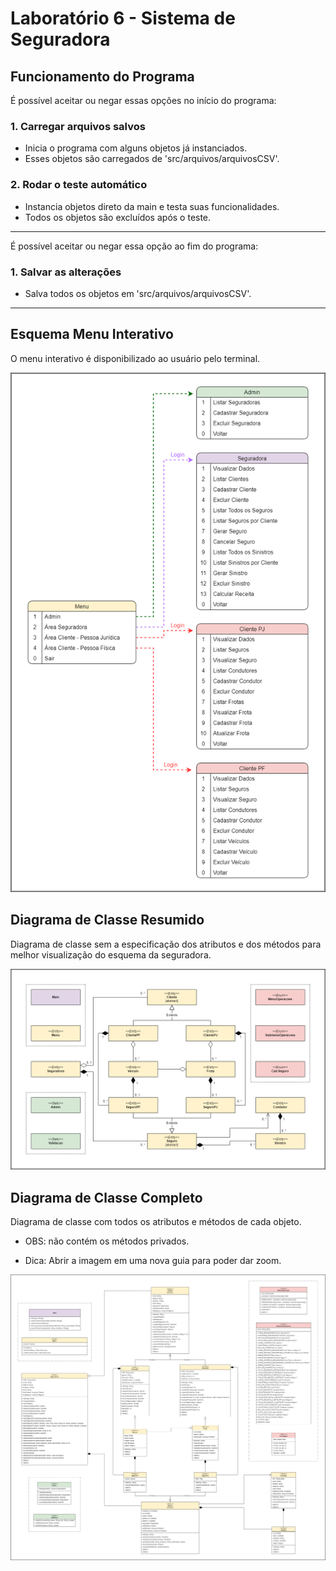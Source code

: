 # Laboratório 6 - Sistema de Seguradora

## Funcionamento do Programa
É possível aceitar ou negar essas opções no início do programa:

### 1. Carregar arquivos salvos
* Inicia o programa com alguns objetos já instanciados.
* Esses objetos são carregados de 'src/arquivos/arquivosCSV'.

### 2. Rodar o teste automático
* Instancia objetos direto da main e testa suas funcionalidades.
* Todos os objetos são excluídos após o teste.

***

É possível aceitar ou negar essa opção ao fim do programa:

### 1. Salvar as alterações
* Salva todos os objetos em 'src/arquivos/arquivosCSV'.

***

## Esquema Menu Interativo
O menu interativo é disponibilizado ao usuário pelo terminal.

![](https://github.com/phdaccache/MC322/blob/main/Lab05/images/Menu_Interativo.png)

## Diagrama de Classe Resumido
Diagrama de classe sem a especificação dos atributos e dos métodos para melhor visualização do esquema da seguradora.

![](https://github.com/phdaccache/MC322/blob/main/Lab05/images/Diagrama_Resumido.png)

## Diagrama de Classe Completo
Diagrama de classe com todos os atributos e métodos de cada objeto.

* OBS: não contém os métodos privados.

* Dica: Abrir a imagem em uma nova guia para poder dar zoom.

![](https://github.com/phdaccache/MC322/blob/main/Lab05/images/Diagrama_Completo.png)
